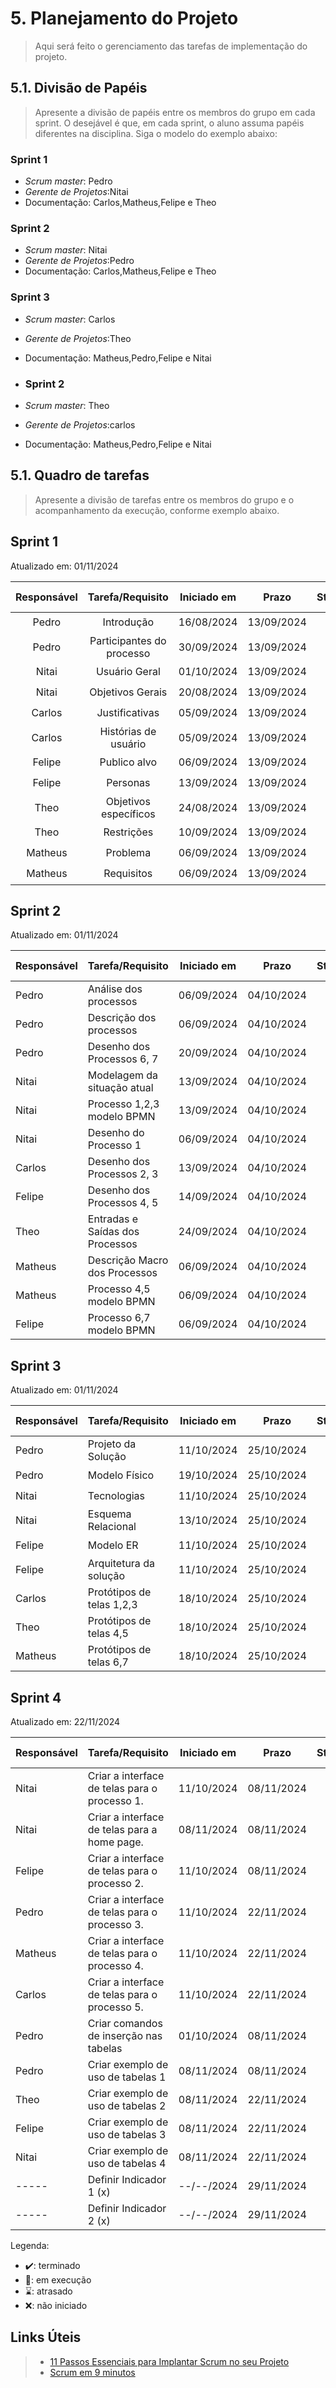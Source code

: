 # 5. Planejamento do Projeto

> Aqui será feito o gerenciamento das tarefas de implementação do projeto.

## 5.1. Divisão de Papéis

> Apresente a divisão de papéis entre os membros do grupo em cada sprint. O desejável é que, em cada sprint, o aluno assuma papéis diferentes na disciplina. Siga o modelo do exemplo abaixo:

### Sprint 1
- _Scrum master_: Pedro
- _Gerente de Projetos_:Nitai
- Documentação: Carlos,Matheus,Felipe e Theo

### Sprint 2
- _Scrum master_: Nitai
- _Gerente de Projetos_:Pedro
- Documentação: Carlos,Matheus,Felipe e Theo

### Sprint 3
- _Scrum master_: Carlos
-  _Gerente de Projetos_:Theo
- Documentação: Matheus,Pedro,Felipe e Nitai
  
- ### Sprint 2
- _Scrum master_: Theo
-  _Gerente de Projetos_:carlos
- Documentação: Matheus,Pedro,Felipe e Nitai

## 5.1. Quadro de tarefas

> Apresente a divisão de tarefas entre os membros do grupo e o acompanhamento da execução, conforme exemplo abaixo.

## Sprint 1

Atualizado em: 01/11/2024

| Responsável | Tarefa/Requisito          | Iniciado em | Prazo      | Status | Terminado em    |
| :---------: | :--------------:          |  :----:     | :----:     | :----: | :----:      |
| Pedro       | Introdução                | 16/08/2024  | 13/09/2024 | ✔️    | 01/09/2024  |
| Pedro       | Participantes do processo | 30/09/2024  | 13/09/2024 | ✔️    | 01/09/2024  |
| Nitai       | Usuário Geral             | 01/10/2024  | 13/09/2024 | ✔️    | 01/09/2024  |
| Nitai       | Objetivos Gerais          | 20/08/2024  | 13/09/2024 | ✔️    | 05/09/2024  |
| Carlos      | Justificativas            | 05/09/2024  | 13/09/2024 | ✔️    | 05/09/2024  |
| Carlos      | Histórias de usuário      | 05/09/2024  | 13/09/2024 | ✔️    | 04/09/2024  |
| Felipe      | Publico alvo              | 06/09/2024  | 13/09/2024 | ✔️    | 06/09/2024  |
| Felipe      | Personas                  | 13/09/2024  | 13/09/2024 | ✔️    | 04/09/2024  |
| Theo        | Objetivos específicos     | 24/08/2024  | 13/09/2024 | ✔️    | 01/09/2024  |
| Theo        | Restrições                 | 10/09/2024  | 13/09/2024 | ✔️    | 04/09/2024  |
| Matheus     | Problema                  | 06/09/2024  | 13/09/2024 | ✔️    | 06/09/2024  |
| Matheus     | Requisitos                | 06/09/2024  | 13/09/2024 | ✔️    | 04/09/2024  |

## Sprint 2

Atualizado em: 01/11/2024

| Responsável | Tarefa/Requisito                 | Iniciado em | Prazo      | Status | Terminado em    |
| :----       |    :----                         |      :----: | :----:     | :----: | :----:      |
| Pedro       | Análise dos processos            | 06/09/2024  | 04/10/2024 | ✔️    | 14/09/2024  |
| Pedro       | Descrição dos processos          | 06/09/2024  | 04/10/2024 | ✔️    | 06/09/2024  |
| Pedro       | Desenho dos Processos 6, 7       | 20/09/2024  | 04/10/2024 | ✔️    | 20/09/2024  |
| Nitai       | Modelagem da situação atual      | 13/09/2024  | 04/10/2024 | ✔️    | 15/09/2024  |
| Nitai       | Processo 1,2,3 modelo BPMN       | 13/09/2024  | 04/10/2024 | ✔️    | 22/09/2024  |
| Nitai       | Desenho do Processo 1            | 06/09/2024  | 04/10/2024 | ✔️    | 08/09/2024  |
| Carlos      | Desenho dos Processos 2, 3       | 13/09/2024  | 04/10/2024 | ✔️    | 13/09/2024  |
| Felipe      | Desenho dos Processos 4, 5       | 14/09/2024  | 04/10/2024 | ✔️    | 20/09/2024  |
| Theo        | Entradas e Saídas dos Processos  | 24/09/2024  | 04/10/2024 | ✔️    | 01/10/2024  |
| Matheus     | Descrição Macro dos Processos    | 06/09/2024  | 04/10/2024 | ✔️    | 06/09/2024  |
| Matheus     | Processo 4,5 modelo BPMN         | 06/09/2024  | 04/10/2024 | ✔️    | 06/09/2024  |
| Felipe      | Processo 6,7 modelo BPMN         | 06/09/2024  | 04/10/2024 | ✔️    | 06/09/2024  |

## Sprint 3

Atualizado em: 01/11/2024

| Responsável | Tarefa/Requisito          | Iniciado em | Prazo      | Status | Terminado em    |
| :----       |    :----                  |      :----: | :----:     | :----: | :----:     |
| Pedro       | Projeto da Solução        | 11/10/2024  | 25/10/2024 | ✔️    | 13/10/2024  |
| Pedro       | Modelo Físico             | 19/10/2024  | 25/10/2024 | ✔️    | 20/10/2024  |
| Nitai       | Tecnologias               | 11/10/2024  | 25/10/2024 | ✔️    | 16/10/2024  |
| Nitai       | Esquema Relacional        | 13/10/2024  | 25/10/2024 | ✔️    | 18/10/2024  |
| Felipe      | Modelo ER                 | 11/10/2024  | 25/10/2024 | ✔️    | 13/10/2024  |
| Felipe      | Arquitetura da solução    | 11/10/2024  | 25/10/2024 | ✔️    | 13/10/2024  |
| Carlos      | Protótipos de telas 1,2,3 | 18/10/2024  | 25/10/2024 | ✔️    | 19/10/2024  |
| Theo        | Protótipos de telas 4,5   | 18/10/2024  | 25/10/2024 | ✔️    | 20/10/2024  |
| Matheus     | Protótipos de telas 6,7   | 18/10/2024  | 25/10/2024 | ✔️    | 20/10/2024  |



## Sprint 4

Atualizado em: 22/11/2024

| Responsável | Tarefa/Requisito                                 | Iniciado em | Prazo      | Status | Terminado em    |
| :----       |    :----                                         |      :----: | :----:     | :----: | :----:     |
| Nitai       | Criar a interface de telas para o processo 1.    | 11/10/2024  | 08/11/2024 |  ✔️   | 08/11/2024 |
| Nitai       | Criar a interface de telas para a home page.     | 08/11/2024  | 08/11/2024 |  ✔️   | 14/11/2024 |
| Felipe      | Criar a interface de telas para o processo 2.    | 11/10/2024  | 08/11/2024 |  ✔️   | 22/11/2024 |
| Pedro       | Criar a interface de telas para o processo 3.    | 11/10/2024  | 22/11/2024 |  ✔️   | 22/11/2024 |
| Matheus     | Criar a interface de telas para o processo 4.    | 11/10/2024  | 22/11/2024 |  ✔️   | 22/11/2024 |
| Carlos      | Criar a interface de telas para o processo 5.    | 11/10/2024  | 22/11/2024 |  ✔️   | 22/11/2024 |
| Pedro       | Criar comandos de inserção nas tabelas           | 01/10/2024  | 08/11/2024 |  ✔️   | 16/11/2024 |
| Pedro       | Criar exemplo de uso de tabelas 1                | 08/11/2024  | 08/11/2024 |  ✔️   | 20/11/2024 |
| Theo        | Criar exemplo de uso de tabelas 2                | 08/11/2024  | 22/11/2024 |  ✔️   | 20/11/2024 |
| Felipe      | Criar exemplo de uso de tabelas 3                | 08/11/2024  | 22/11/2024 |  ✔️   | 22/11/2024 |
| Nitai       | Criar exemplo de uso de tabelas 4                | 08/11/2024  | 22/11/2024 |  ✔️   | 21/11/2024 |
| -----       | Definir Indicador 1 (x)                          | --/--/2024  | 29/11/2024 |  ❌   | --/--/2024 |
| -----       | Definir Indicador 2 (x)                          | --/--/2024  | 29/11/2024 |  ❌   | --/--/2024 |

Legenda:
- ✔️: terminado
- 📝: em execução
- ⌛: atrasado
- ❌: não iniciado



## Links Úteis
> - [11 Passos Essenciais para Implantar Scrum no seu Projeto](https://mindmaster.com.br/scrum-11-passos/)
> - [Scrum em 9 minutos](https://www.youtube.com/watch?v=XfvQWnRgxG0)


